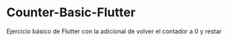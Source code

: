 # Counter-Basic-Flutter
Ejercicio básico de Flutter con la adicional de volver el contador a 0 y restar

